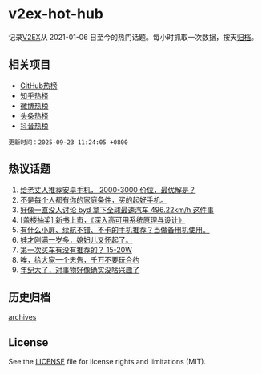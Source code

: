 # v2ex-hot-hub

 记录[V2EX](https://www.v2ex.com/)从 2021-01-06 日至今的热门话题。每小时抓取一次数据，按天[归档](archives)。
 
 ## 相关项目

- [GitHub热榜](https://github.com/lonnyzhang423/github-hot-hub)
- [知乎热榜](https://github.com/lonnyzhang423/zhihu-hot-hub)
- [微博热榜](https://github.com/lonnyzhang423/weibo-hot-hub)
- [头条热榜](https://github.com/lonnyzhang423/toutiao-hot-hub)
- [抖音热榜](https://github.com/lonnyzhang423/douyin-hot-hub)


 `更新时间：2025-09-23 11:24:05 +0800`

## 热议话题

1. [给老丈人推荐安卓手机， 2000-3000 价位，最优解是？](https://www.v2ex.com/t/1161137)
1. [不是每个人都有你的家庭条件，买的起好手机。](https://www.v2ex.com/t/1161124)
1. [好像一直没人讨论 byd 拿下全球最速汽车 496.22km/h 这件事](https://www.v2ex.com/t/1161096)
1. [[盖楼抽奖] 新书上市，《深入高可用系统原理与设计》](https://www.v2ex.com/t/1161188)
1. [有什么小屏、续航不错、不卡的手机推荐？当做备用机使用。](https://www.v2ex.com/t/1161004)
1. [娃才刚满一岁多，媳妇儿又怀起了。](https://www.v2ex.com/t/1161187)
1. [第一次买车有没有推荐的？ 15-20W](https://www.v2ex.com/t/1161050)
1. [唉，给大家一个忠告，千万不要玩合约](https://www.v2ex.com/t/1161190)
1. [年纪大了，对事物好像确实没啥兴趣了](https://www.v2ex.com/t/1161009)

## 历史归档

[archives](archives)

## License

See the [LICENSE](LICENSE) file for license rights and limitations (MIT).
